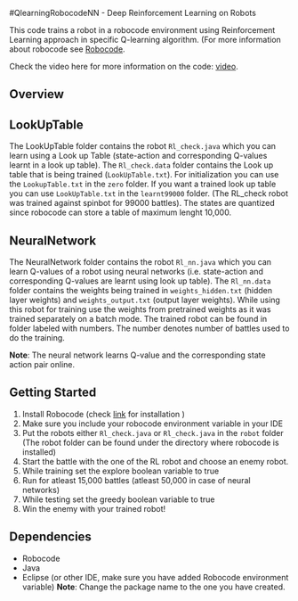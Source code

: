 #QlearningRobocodeNN - Deep Reinforcement Learning on Robots

This code trains a robot in a robocode environment using Reinforcement Learning approach in specific Q-learning algorithm. (For more information about robocode see [Robocode](http://robocode.sourceforge.net/). 

Check the video here for more information on the code: [video](https://youtu.be/qZd7ptXNIkI).

## Overview

## LookUpTable

The LookUpTable folder contains the robot `Rl_check.java` which you can learn using a Look up Table (state-action and corresponding Q-values learnt in a look up table). The `Rl_check.data` folder contains the Look up table that is being trained (`LookUpTable.txt`). For initialization you can use the `LookupTable.txt` in the `zero` folder. If you want a trained look up table you can use `LookUpTable.txt` in the `learnt99000` folder. (The RL_check robot was trained against spinbot for 99000 battles). The states are quantized since robocode can store a table of maximum lenght 10,000.

## NeuralNetwork
The NeuralNetwork folder contains the robot `Rl_nn.java` which you can learn Q-values of a robot using neural networks (i.e. state-action and corresponding Q-values are learnt using look up table). The `Rl_nn.data` folder contains the weights being trained in `weights_hidden.txt` (hidden layer weights) and `weights_output.txt` (output layer weights). While using this robot for training use the weights from pretrained weights as it was trained separately on a batch mode. The trained robot can be found in folder labeled with numbers. The number denotes number of battles used to do the training.  

**Note**: The neural network learns Q-value and the corresponding state action pair online.

## Getting Started
1. Install Robocode (check [link](http://robocode.sourceforge.net/) for installation )
2. Make sure you include your robocode environment variable in your IDE
3. Put the robots either `Rl_check.java` or `Rl_check.java` in the `robot` folder (The robot folder can be found under the directory where robocode is installed)
4. Start the battle with the one of the RL robot and choose an enemy robot. 
5. While training set the explore boolean variable to true
6. Run for atleast 15,000 battles (atleast 50,000 in case of neural networks)
7. While testing set the greedy boolean variable to true
8. Win the enemy with your trained robot!

## Dependencies
- Robocode
- Java
- Eclipse (or other IDE, make sure you have added Robocode environment variable)
**Note**: Change the package name to the one you have created.
